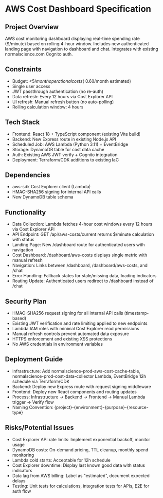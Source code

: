 # AWS Cost Dashboard Specification

## Project Overview
AWS cost monitoring dashboard displaying real-time spending rate ($/minute) based on rolling 4-hour window. Includes new authenticated landing page with navigation to dashboard and chat. Integrates with existing normalscience.com Cognito auth.

## Constraints
- Budget: <$5/month operational costs (~$0.60/month estimated)
- Single user access
- JWT passthrough authentication (no re-auth)
- Data refresh: Every 12 hours via Cost Explorer API
- UI refresh: Manual refresh button (no auto-polling)
- Rolling calculation window: 4 hours

## Tech Stack
- Frontend: React 18 + TypeScript component (existing Vite build)
- Backend: New Express route in existing Node.js API
- Scheduled Job: AWS Lambda (Python 3.11) + EventBridge
- Storage: DynamoDB table for cost data cache
- Auth: Existing AWS JWT verify + Cognito integration
- Deployment: Terraform/CDK additions to existing IaC

## Dependencies
- aws-sdk Cost Explorer client (Lambda)
- HMAC-SHA256 signing for internal API calls
- New DynamoDB table schema

## Functionality
- Data Collection: Lambda fetches 4-hour cost windows every 12 hours via Cost Explorer API
- API Endpoint: GET /api/aws-costs/current returns $/minute calculation with status
- Landing Page: New /dashboard route for authenticated users with navigation
- Cost Dashboard: /dashboard/aws-costs displays single metric with manual refresh
- Navigation: Links between /dashboard, /dashboard/aws-costs, and /chat
- Error Handling: Fallback states for stale/missing data, loading indicators
- Routing Update: Authenticated users redirect to /dashboard instead of /chat

## Security Plan
- HMAC-SHA256 request signing for all internal API calls (timestamp-based)
- Existing JWT verification and rate limiting applied to new endpoints
- Lambda IAM roles with minimal Cost Explorer read permissions
- Manual refresh controls prevent automated data exposure
- HTTPS enforcement and existing XSS protections
- No AWS credentials in environment variables

## Deployment Guide
- Infrastructure: Add normalscience-prod-aws-cost-cache-table, normalscience-prod-cost-data-collector Lambda, EventBridge 12h schedule via Terraform/CDK
- Backend: Deploy new Express route with request signing middleware
- Frontend: Deploy new React components and routing updates
- Process: Infrastructure → Backend → Frontend → Manual Lambda trigger → Verify flow
- Naming Convention: {project}-{environment}-{purpose}-{resource-type}

## Risks/Potential Issues
- Cost Explorer API rate limits: Implement exponential backoff, monitor usage
- DynamoDB costs: On-demand pricing, TTL cleanup, monthly spend monitoring
- Lambda cold starts: Acceptable for 12h schedule
- Cost Explorer downtime: Display last known good data with status indicators
- Data lag from AWS billing: Label as "estimated", document expected delays
- Testing: Unit tests for calculations, integration tests for APIs, E2E for auth flow